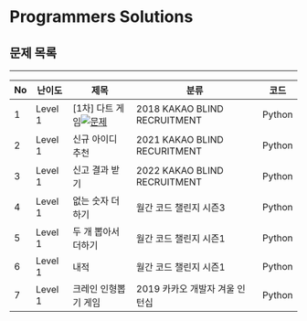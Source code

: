 # Programmers Solutions

## 문제 목록
---

| No | 난이도 | 제목        | 분류                          | 코드 |
|-|-|-|-|-|
|1|Level 1|[1차] 다트 게임[![문제](/assets/foreign.png)](https://programmers.co.kr/)     |2018 KAKAO BLIND RECRUITMENT  |Python|
|2|Level 1|신규 아이디 추천     |2021 KAKAO BLIND RECURITMENT  |Python|
|3|Level 1|신고 결과 받기       |2022 KAKAO BLIND RECRUITMENT  |Python|
|4|Level 1|없는 숫자 더하기     |월간 코드 챌린지 시즌3             | Python|
|5|Level 1|두 개 뽑아서 더하기  |월간 코드 챌린지 시즌1              | Python|
|6|Level 1|내적              |월간 코드 챌린지 시즌1             | Python|
|7|Level 1|크레인 인형뽑기 게임  |2019 카카오 개발자 겨울 인턴십      | Python|
